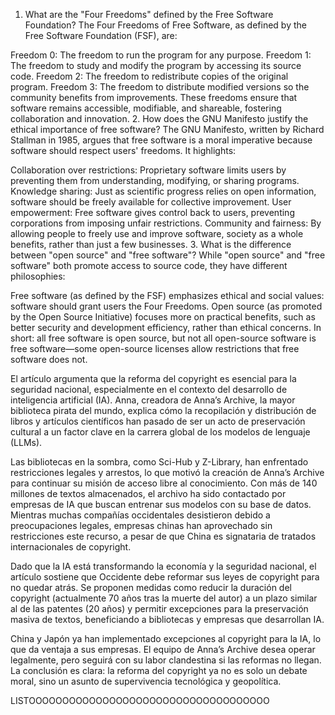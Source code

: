 1. What are the "Four Freedoms" defined by the Free Software Foundation?
The Four Freedoms of Free Software, as defined by the Free Software Foundation (FSF), are:

Freedom 0: The freedom to run the program for any purpose.
Freedom 1: The freedom to study and modify the program by accessing its source code.
Freedom 2: The freedom to redistribute copies of the original program.
Freedom 3: The freedom to distribute modified versions so the community benefits from improvements.
These freedoms ensure that software remains accessible, modifiable, and shareable, fostering collaboration and innovation.
2. How does the GNU Manifesto justify the ethical importance of free software?
The GNU Manifesto, written by Richard Stallman in 1985, argues that free software is a moral imperative because software should respect users' freedoms. It highlights:

Collaboration over restrictions: Proprietary software limits users by preventing them from understanding, modifying, or sharing programs.
Knowledge sharing: Just as scientific progress relies on open information, software should be freely available for collective improvement.
User empowerment: Free software gives control back to users, preventing corporations from imposing unfair restrictions.
Community and fairness: By allowing people to freely use and improve software, society as a whole benefits, rather than just a few businesses.
3. What is the difference between "open source" and "free software"?
While "open source" and "free software" both promote access to source code, they have different philosophies:

Free software (as defined by the FSF) emphasizes ethical and social values: software should grant users the Four Freedoms.
Open source (as promoted by the Open Source Initiative) focuses more on practical benefits, such as better security and development efficiency, rather than ethical concerns.
In short: all free software is open source, but not all open-source software is free software—some open-source licenses allow restrictions that free software does not.






El artículo argumenta que la reforma del copyright es esencial para la seguridad nacional, especialmente en el contexto del desarrollo de inteligencia artificial (IA). Anna, creadora de Anna’s Archive, la mayor biblioteca pirata del mundo, explica cómo la recopilación y distribución de libros y artículos científicos han pasado de ser un acto de preservación cultural a un factor clave en la carrera global de los modelos de lenguaje (LLMs).

Las bibliotecas en la sombra, como Sci-Hub y Z-Library, han enfrentado restricciones legales y arrestos, lo que motivó la creación de Anna’s Archive para continuar su misión de acceso libre al conocimiento. Con más de 140 millones de textos almacenados, el archivo ha sido contactado por empresas de IA que buscan entrenar sus modelos con su base de datos. Mientras muchas compañías occidentales desistieron debido a preocupaciones legales, empresas chinas han aprovechado sin restricciones este recurso, a pesar de que China es signataria de tratados internacionales de copyright.

Dado que la IA está transformando la economía y la seguridad nacional, el artículo sostiene que Occidente debe reformar sus leyes de copyright para no quedar atrás. Se proponen medidas como reducir la duración del copyright (actualmente 70 años tras la muerte del autor) a un plazo similar al de las patentes (20 años) y permitir excepciones para la preservación masiva de textos, beneficiando a bibliotecas y empresas que desarrollan IA.

China y Japón ya han implementado excepciones al copyright para la IA, lo que da ventaja a sus empresas. El equipo de Anna’s Archive desea operar legalmente, pero seguirá con su labor clandestina si las reformas no llegan. La conclusión es clara: la reforma del copyright ya no es solo un debate moral, sino un asunto de supervivencia tecnológica y geopolítica.

LISTOOOOOOOOOOOOOOOOOOOOOOOOOOOOOOOOOOOO
